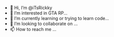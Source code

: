 - 👋 Hi, I’m @iTsRickky
- 👀 I’m interested in GTA RP...
- 🌱 I’m currently learning or trying to learn code...
- 💞️ I’m looking to collaborate on ...
- 📫 How to reach me ...

<!---
iTsRickky/iTsRickky is a ✨ special ✨ repository because its `README.md` (this file) appears on your GitHub profile.
You can click the Preview link to take a look at your changes.
--->
